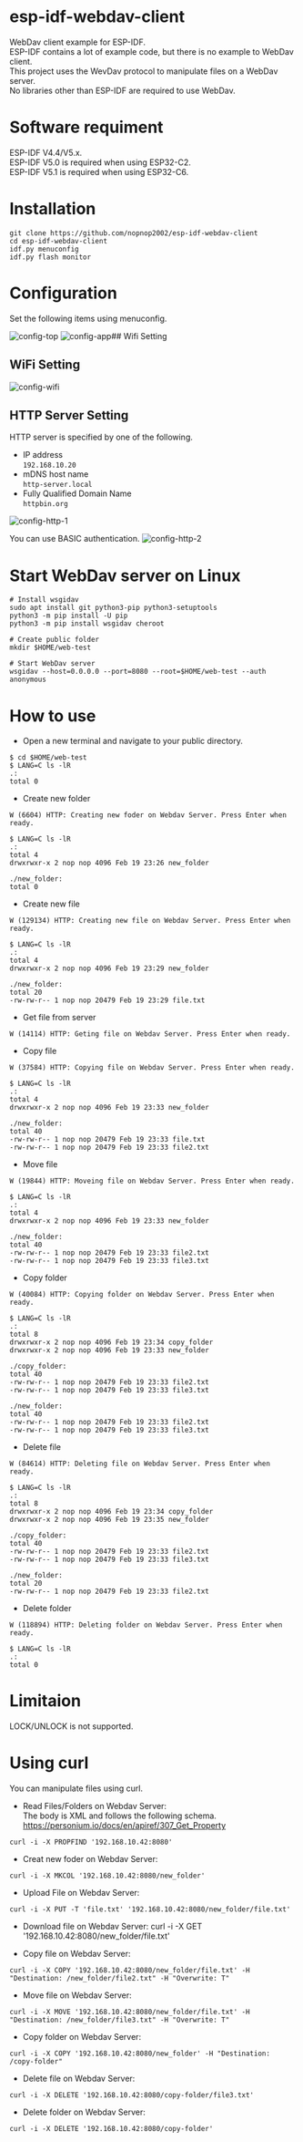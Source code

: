 # esp-idf-webdav-client
WebDav client example for ESP-IDF.   
ESP-IDF contains a lot of example code, but there is no example to WebDav client.   
This project uses the WevDav protocol to manipulate files on a WebDav server.   
No libraries other than ESP-IDF are required to use WebDav.   

# Software requiment
ESP-IDF V4.4/V5.x.   
ESP-IDF V5.0 is required when using ESP32-C2.   
ESP-IDF V5.1 is required when using ESP32-C6.   

# Installation
```
git clone https://github.com/nopnop2002/esp-idf-webdav-client
cd esp-idf-webdav-client
idf.py menuconfig
idf.py flash monitor
```


# Configuration
Set the following items using menuconfig.

![config-top](https://github.com/nopnop2002/esp-idf-webdav-client/assets/6020549/f94309ff-f0b7-4309-9d5a-4a8457ab89ea)
![config-app](https://github.com/nopnop2002/esp-idf-webdav-client/assets/6020549/7bc90b6c-ce59-4366-ae24-06d9129cfb6b)## Wifi Setting

## WiFi Setting
![config-wifi](https://github.com/nopnop2002/esp-idf-webdav-client/assets/6020549/6b682110-34d5-49b8-83e6-5fa03f89a505)

## HTTP Server Setting
HTTP server is specified by one of the following.
- IP address   
 ```192.168.10.20```   
- mDNS host name   
 ```http-server.local```   
- Fully Qualified Domain Name   
 ```httpbin.org```

![config-http-1](https://github.com/nopnop2002/esp-idf-webdav-client/assets/6020549/6144964d-f0da-496f-9287-abe79bab4f0c)

You can use BASIC authentication.
![config-http-2](https://github.com/nopnop2002/esp-idf-webdav-client/assets/6020549/72b8d4f8-f91b-49be-a634-4ca4009e0404)


# Start WebDav server on Linux   
```
# Install wsgidav
sudo apt install git python3-pip python3-setuptools
python3 -m pip install -U pip
python3 -m pip install wsgidav cheroot

# Create public folder
mkdir $HOME/web-test

# Start WebDav server
wsgidav --host=0.0.0.0 --port=8080 --root=$HOME/web-test --auth anonymous
```

# How to use
- Open a new terminal and navigate to your public directory.   
```
$ cd $HOME/web-test
$ LANG=C ls -lR
.:
total 0
```

- Create new folder
```
W (6604) HTTP: Creating new foder on Webdav Server. Press Enter when ready.   
```

```
$ LANG=C ls -lR
.:
total 4
drwxrwxr-x 2 nop nop 4096 Feb 19 23:26 new_folder

./new_folder:
total 0
```

- Create new file
```
W (129134) HTTP: Creating new file on Webdav Server. Press Enter when ready.
```

```
$ LANG=C ls -lR
.:
total 4
drwxrwxr-x 2 nop nop 4096 Feb 19 23:29 new_folder

./new_folder:
total 20
-rw-rw-r-- 1 nop nop 20479 Feb 19 23:29 file.txt
```

- Get file from server
```
W (14114) HTTP: Geting file on Webdav Server. Press Enter when ready.
```


- Copy file
```
W (37584) HTTP: Copying file on Webdav Server. Press Enter when ready.
```

```
$ LANG=C ls -lR
.:
total 4
drwxrwxr-x 2 nop nop 4096 Feb 19 23:33 new_folder

./new_folder:
total 40
-rw-rw-r-- 1 nop nop 20479 Feb 19 23:33 file.txt
-rw-rw-r-- 1 nop nop 20479 Feb 19 23:33 file2.txt
```

- Move file
```
W (19844) HTTP: Moveing file on Webdav Server. Press Enter when ready.
```

```
$ LANG=C ls -lR
.:
total 4
drwxrwxr-x 2 nop nop 4096 Feb 19 23:33 new_folder

./new_folder:
total 40
-rw-rw-r-- 1 nop nop 20479 Feb 19 23:33 file2.txt
-rw-rw-r-- 1 nop nop 20479 Feb 19 23:33 file3.txt
```

- Copy folder
```
W (40084) HTTP: Copying folder on Webdav Server. Press Enter when ready.
```

```
$ LANG=C ls -lR
.:
total 8
drwxrwxr-x 2 nop nop 4096 Feb 19 23:34 copy_folder
drwxrwxr-x 2 nop nop 4096 Feb 19 23:33 new_folder

./copy_folder:
total 40
-rw-rw-r-- 1 nop nop 20479 Feb 19 23:33 file2.txt
-rw-rw-r-- 1 nop nop 20479 Feb 19 23:33 file3.txt

./new_folder:
total 40
-rw-rw-r-- 1 nop nop 20479 Feb 19 23:33 file2.txt
-rw-rw-r-- 1 nop nop 20479 Feb 19 23:33 file3.txt
```

- Delete file
```
W (84614) HTTP: Deleting file on Webdav Server. Press Enter when ready.
```

```
$ LANG=C ls -lR
.:
total 8
drwxrwxr-x 2 nop nop 4096 Feb 19 23:34 copy_folder
drwxrwxr-x 2 nop nop 4096 Feb 19 23:35 new_folder

./copy_folder:
total 40
-rw-rw-r-- 1 nop nop 20479 Feb 19 23:33 file2.txt
-rw-rw-r-- 1 nop nop 20479 Feb 19 23:33 file3.txt

./new_folder:
total 20
-rw-rw-r-- 1 nop nop 20479 Feb 19 23:33 file2.txt
```

- Delete folder
```
W (118894) HTTP: Deleting folder on Webdav Server. Press Enter when ready.
```

```
$ LANG=C ls -lR
.:
total 0
```


# Limitaion
LOCK/UNLOCK is not supported.   

# Using curl   
You can manipulate files using curl.   

- Read Files/Folders on Webdav Server:   
 The body is XML and follows the following schema.   
 https://personium.io/docs/en/apiref/307_Get_Property   
```
curl -i -X PROPFIND '192.168.10.42:8080'
```

- Creat new foder on Webdav Server:
```
curl -i -X MKCOL '192.168.10.42:8080/new_folder'
```

- Upload File on Webdav Server:
```
curl -i -X PUT -T 'file.txt' '192.168.10.42:8080/new_folder/file.txt'
```

- Download file on Webdav Server:
curl -i -X GET '192.168.10.42:8080/new_folder/file.txt'

- Copy file on Webdav Server:
```
curl -i -X COPY '192.168.10.42:8080/new_folder/file.txt' -H "Destination: /new_folder/file2.txt" -H "Overwrite: T"
```

- Move file on Webdav Server:
```
curl -i -X MOVE '192.168.10.42:8080/new_folder/file.txt' -H "Destination: /new_folder/file3.txt" -H "Overwrite: T"
```

- Copy folder on Webdav Server:
```
curl -i -X COPY '192.168.10.42:8080/new_folder' -H "Destination: /copy-folder"
```

- Delete file on Webdav Server:
```
curl -i -X DELETE '192.168.10.42:8080/copy-folder/file3.txt'
```

- Delete folder on Webdav Server:
```
curl -i -X DELETE '192.168.10.42:8080/copy-folder'
```


